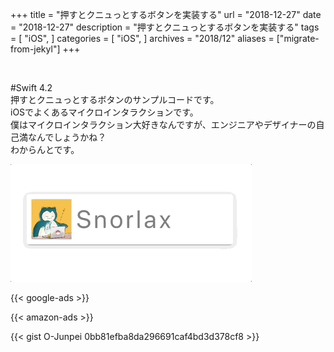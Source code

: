 +++
title = "押すとクニュっとするボタンを実装する"
url = "2018-12-27"
date = "2018-12-27"
description = "押すとクニュっとするボタンを実装する"
tags = [
  "iOS",
]
categories = [
    "iOS",
]
archives = "2018/12"
aliases = ["migrate-from-jekyl"]
+++

<br>

#Swift 4.2  
押すとクニュっとするボタンのサンプルコードです。  
iOSでよくあるマイクロインタラクションです。  
僕はマイクロインタラクション大好きなんですが、エンジニアやデザイナーの自己満なんでしょうかね？  
わからんとです。   

![alt](1.gif)

<!-- Google Ads -->
{{< google-ads >}}

<!-- Amazon Ads -->
{{< amazon-ads >}}

{{< gist O-Junpei 0bb81efba8da296691caf4bd3d378cf8 >}}
